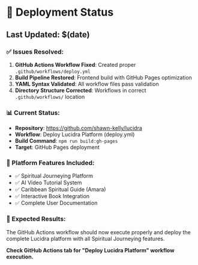 # 🚀 Deployment Status

## Last Updated: $(date)

### ✅ Issues Resolved:
1. **GitHub Actions Workflow Fixed**: Created proper `.github/workflows/deploy.yml`
2. **Build Pipeline Restored**: Frontend build with GitHub Pages optimization
3. **YAML Syntax Validated**: All workflow files pass validation
4. **Directory Structure Corrected**: Workflows in correct `.github/workflows/` location

### 📊 Current Status:
- **Repository**: https://github.com/shawn-kelly/lucidra
- **Workflow**: Deploy Lucidra Platform (deploy.yml)
- **Build Command**: `npm run build:gh-pages`
- **Target**: GitHub Pages deployment

### 🔮 Platform Features Included:
- ✅ Spiritual Journeying Platform
- ✅ AI Video Tutorial System  
- ✅ Caribbean Spiritual Guide (Amara)
- ✅ Interactive Book Integration
- ✅ Complete User Documentation

### 🎯 Expected Results:
The GitHub Actions workflow should now execute properly and deploy the complete Lucidra platform with all Spiritual Journeying features.

**Check GitHub Actions tab for "Deploy Lucidra Platform" workflow execution.**